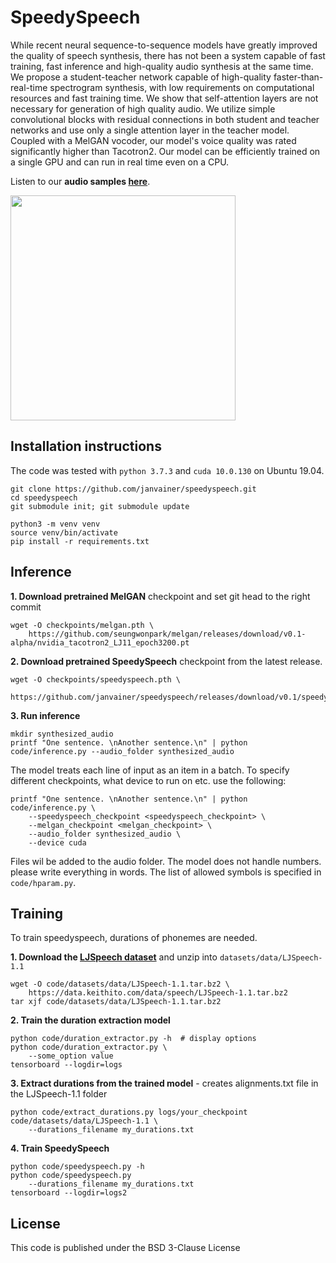 # SpeedySpeech

While recent neural sequence-to-sequence models have greatly improved the quality of speech synthesis, 
there has not been a system capable of 
fast training, fast inference and
high-quality audio synthesis at the same time. 
We propose a student-teacher network 
capable of high-quality faster-than-real-time spectrogram synthesis, with low requirements on computational resources and fast training time.
We show that self-attention layers are not necessary for generation of high quality audio. 
We utilize simple convolutional blocks with residual connections in both student and teacher networks and use only a single attention layer in the teacher model.
Coupled with a MelGAN vocoder, our model's voice quality was rated significantly higher than Tacotron2.
Our model can be efficiently trained on a single GPU and can run in real time even on a 
CPU.

Listen to our **audio samples [here](https://janvainer.github.io/speedyspeech/)**.

<a href="url"><img src="https://github.com/janvainer/speedyspeech/blob/master/img/speedyspeech.png" align="middle" height="360" ></a>


## Installation instructions
The code was tested with `python 3.7.3` and `cuda 10.0.130` on Ubuntu 19.04.

```
git clone https://github.com/janvainer/speedyspeech.git
cd speedyspeech
git submodule init; git submodule update

python3 -m venv venv
source venv/bin/activate
pip install -r requirements.txt
```

## Inference
**1. Download pretrained MelGAN** checkpoint and set git head to the right commit
```
wget -O checkpoints/melgan.pth \
    https://github.com/seungwonpark/melgan/releases/download/v0.1-alpha/nvidia_tacotron2_LJ11_epoch3200.pt 
```

**2. Download pretrained SpeedySpeech** checkpoint from the latest release.
```
wget -O checkpoints/speedyspeech.pth \
    https://github.com/janvainer/speedyspeech/releases/download/v0.1/speedyspeech.pth 
```

**3. Run inference**
```
mkdir synthesized_audio
printf "One sentence. \nAnother sentence.\n" | python code/inference.py --audio_folder synthesized_audio
```
The model treats each line of input as an item in a batch.
To specify different checkpoints, what device to run on etc. use the following:
```
printf "One sentence. \nAnother sentence.\n" | python code/inference.py \
    --speedyspeech_checkpoint <speedyspeech_checkpoint> \
    --melgan_checkpoint <melgan_checkpoint> \
    --audio_folder synthesized_audio \
    --device cuda
```

Files wil be added to the audio folder. The model does not handle numbers. please write everything in words.
The list of allowed symbols is specified in ```code/hparam.py```. 

## Training
To train speedyspeech, durations of phonemes are needed.

**1. Download the [LJSpeech dataset](https://keithito.com/LJ-Speech-Dataset/)** and unzip into `datasets/data/LJSpeech-1.1`
```
wget -O code/datasets/data/LJSpeech-1.1.tar.bz2 \ 
    https://data.keithito.com/data/speech/LJSpeech-1.1.tar.bz2
tar xjf code/datasets/data/LJSpeech-1.1.tar.bz2
```
**2. Train the duration extraction model**
```
python code/duration_extractor.py -h  # display options
python code/duration_extractor.py \
    --some_option value
tensorboard --logdir=logs
```
**3. Extract durations from the trained model** - creates alignments.txt file in the LJSpeech-1.1 folder
```
python code/extract_durations.py logs/your_checkpoint code/datasets/data/LJSpeech-1.1 \
    --durations_filename my_durations.txt
```
**4. Train SpeedySpeech**
```
python code/speedyspeech.py -h
python code/speedyspeech.py
    --durations_filename my_durations.txt
tensorboard --logdir=logs2
```
## License
This code is published under the BSD 3-Clause License

